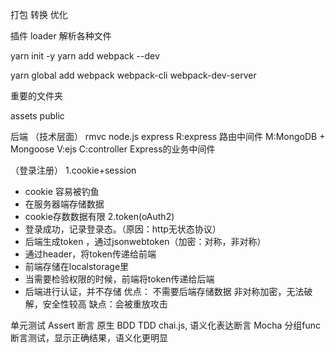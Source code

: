 打包
转换
优化

插件
loader 解析各种文件 

yarn init -y
yarn add webpack --dev

yarn global add webpack webpack-cli webpack-dev-server

重要的文件夹

assets 
public

后端
（技术层面）
rmvc
node.js express
R:express 路由中间件
M:MongoDB + Mongoose
V:ejs
C:controller Express的业务中间件

（登录注册）
1.cookie+session
- cookie 容易被钓鱼
- 在服务器端存储数据
- cookie存数数据有限
2.token(oAuth2)
- 登录成功，记录登录态。（原因：http无状态协议）
- 后端生成token ，通过jsonwebtoken（加密：对称，非对称）
- 通过header，将token传递给前端
- 前端存储在localstorage里
- 当需要检验权限的时候，前端将token传递给后端
- 后端进行认证，并不存储
优点： 不需要后端存储数据
非对称加密，无法破解，安全性较高
缺点：会被重放攻击

单元测试
Assert 断言
原生
BDD TDD
chai.js, 语义化表达断言
Mocha 分组func断言测试，显示正确结果，语义化更明显


